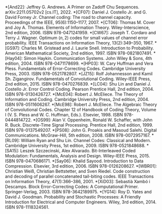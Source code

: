 *[And22]: Jeffrey G. Andrews. A Primer on Zadoff Chu Sequences. arXiv:2211.05702v2 [cs.IT], 2022.
*[CF07]: Daniel J. Costello Jr. and G. David Forney Jr. Channel coding: The road to channel capacity. Proceedings of the IEEE, 95(6):1150–1177, 2007.
*[CT06]: Thomas M. Cover and Joy A. Thomas. Elements of Information Theory. Wiley-Interscience, 2nd edition, 2006. ISBN 978-0471241959.
*[CW67]: Joseph T. Cordaro and Terry J. Wagner. Optimum $(n, 2)$ codes for small values of channel error probability. IEEE Transactions on Information Theory, 13(2):349–350, 1967.
*[GS97]: Charles M. Gristead and J. Laurie Snell. Introduction to Probability. American Mathematical Society, 2nd edition, 1997. ISBN 978-0821807491.
*[Hay04]: Simon Haykin. Communication Systems. John Wiley & Sons, 4th edition, 2004. ISBN 978-0471178699.
*[HP03]: W. Cary Huffman and Vera Pless. Fundamentals of Error-Correcting Codes. Cambridge University Press, 2003. ISBN 978-0521782807.
*[JZ15]: Rolf Johannesson and Kamil Sh. Zigangirov. Fundamentals of Convolutional Coding. Wiley-IEEE Press, 2nd edition, 2015. ISBN 978-0470276839.
*[LC04]: Shu Lin and Daniel J. Costello Jr. Error Control Coding. Pearson Prentice Hall, 2nd edition, 2004. ISBN 978-0130426727.
*[McE04]: Robert J. McEliece. The Theory of Information and Coding. Cambridge University Press, 2nd edition, 2004. ISBN 978-0511606267.
*[McE98]: Robert J. McEliece. The Algebraic Theory of Convolutional Codes. Chapter 12 of Handbook of Coding Theory, Volume I (V. S. Pless and W. C. Huffman, Eds.). Elsevier, 1998. ISBN  978-0444814722.
*[OS99]: Alan V. Oppenheim, Ronald W. Schaffer, with John R. Buck. Discrete-Time Signal Processing. Prentice Hall, 2nd edition, 1999. ISBN  978-0137549207.
*[PS08]: John G. Proakis and Masoud Salehi. Digital Communications. McGraw-Hill, 5th edition, 2008. ISBN 978-0072957167.
*[RL09]: William Ryan and Shu Lin. Channel Codes: Classical and Modern. Cambridge University Press, 1st edition, 2009. ISBN 978-0521848688.
*[SA15]: Leszek Szczecinski, Alex Alvarado. Bit-Interleaved Coded Modulation: Fundamentals, Analysis and Design. Wiley-IEEE Press, 2015. ISBN 978-0470686171.
*[Say06]: Khalid Sayood. Introduction to Data Compression. Elsevier, 3rd edition, 2006. ISBN 978-0126208627.
*[WBR01]: Christian Weiß, Christian Bettstetter, and Sven Riedel. Code construction and decoding of parallel concatenated tail-biting codes. IEEE Transactions on Information Theory, 47(1):366–386, 2001.
*[XiD03]: Sebastià Xambó i Descamps. Block Error-Correcting Codes: A Computational Primer. Springer-Verlag, 2003. ISBN 978-3642189975.
*[YG14]: Roy D. Yates and David J. Goodman. Probability and Stochastic Processes: A Friendly Introduction for Electrical and Computer Engineers. Wiley, 3rd edition, 2014. ISBN 978-1118324561.
